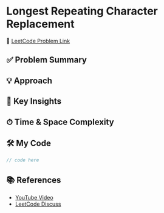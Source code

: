 # Longest Repeating Character Replacement

🔗 [LeetCode Problem Link](https://leetcode.com/problems/longest-repeating-character-replacement)

## ✅ Problem Summary

## 💡 Approach

## 🧠 Key Insights

## ⏱ Time & Space Complexity

## 🛠 My Code

```csharp
// code here
```

## 📚 References
- [YouTube Video]()
- [LeetCode Discuss]()
